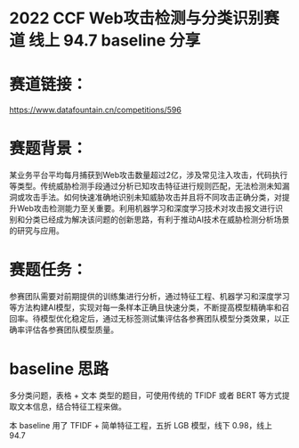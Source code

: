 # 2022 CCF Web攻击检测与分类识别赛道 线上 94.7 baseline 分享

# 赛道链接：

https://www.datafountain.cn/competitions/596

# 赛题背景：

某业务平台平均每月捕获到Web攻击数量超过2亿，涉及常见注入攻击，代码执行等类型。传统威胁检测手段通过分析已知攻击特征进行规则匹配，无法检测未知漏洞或攻击手法。如何快速准确地识别未知威胁攻击并且将不同攻击正确分类，对提升Web攻击检测能力至关重要。利用机器学习和深度学习技术对攻击报文进行识别和分类已经成为解决该问题的创新思路，有利于推动AI技术在威胁检测分析场景的研究与应用。

# 赛题任务：

参赛团队需要对前期提供的训练集进行分析，通过特征工程、机器学习和深度学习等方法构建AI模型，实现对每一条样本正确且快速分类，不断提高模型精确率和召回率。待模型优化稳定后，通过无标签测试集评估各参赛团队模型分类效果，以正确率评估各参赛团队模型质量。

# baseline 思路

多分类问题，表格 + 文本 类型的题目，可使用传统的 TFIDF 或者 BERT 等方式提取文本信息，结合特征工程来做。

本 baseline 用了 TFIDF + 简单特征工程，五折 LGB 模型，线下 0.98，线上 94.7
